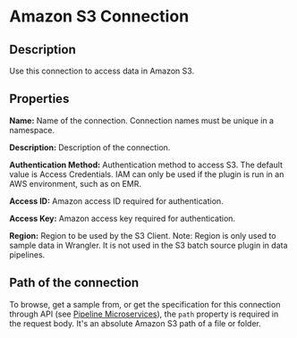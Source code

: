 # Amazon S3 Connection


Description
-----------
Use this connection to access data in Amazon S3.

Properties
----------
**Name:** Name of the connection. Connection names must be unique in a namespace.

**Description:** Description of the connection.

**Authentication Method:** Authentication method to access S3. The default value is Access Credentials.
IAM can only be used if the plugin is run in an AWS environment, such as on EMR.

**Access ID:** Amazon access ID required for authentication.

**Access Key:** Amazon access key required for authentication.

**Region:** Region to be used by the S3 Client. Note: Region is only used to sample data in Wrangler. It is not used in the S3 batch source plugin in data pipelines.

Path of the connection
----------------------
To browse, get a sample from, or get the specification for this connection through API (see [Pipeline Microservices](https://cdap.atlassian.net/wiki/spaces/DOCS/pages/975929350/Pipeline+Microservices)),
the `path` property is required in the request body. It's an absolute Amazon S3 path of a file or folder.